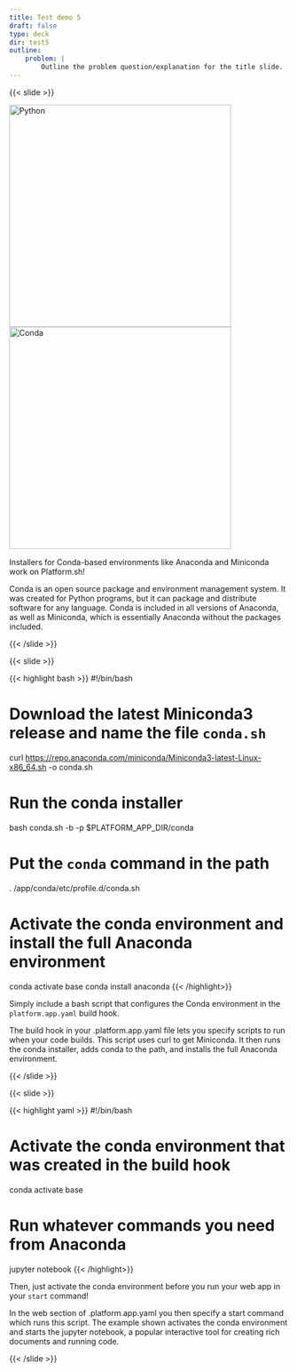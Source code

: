 ```yaml
---
title: Test demo 5
draft: false
type: deck
dir: test5
outline:
    problem: |
        Outline the problem question/explanation for the title slide.
---
```



{{< slide >}}

  <div class="two-col-svg">
  <div><img src="/demos/{{< param dir >}}/assets/languages/python-logo-horizontal.svg" class="plain" width="400px" alt="Python" data-credit="https://www.python.org/community/logos/" /></div>
  <div><img src="/demos/{{< param dir >}}/assets/languages/conda-logo.svg" class="plain" width="400px" alt="Conda" data-credit="https://www.anaconda.com/media-kit/" style="padding-bottom:15px;" /></div>
  </div>
  <p style="margin-top: 0;">Installers for Conda-based environments like Anaconda and Miniconda work on Platform.sh!</p>
  <aside class="notes">
    Conda is an open source package and environment management system.
    It was created for Python programs, but it can package and distribute software for any language.
    Conda is included in all versions of Anaconda, as well as Miniconda, which is essentially Anaconda
    without the packages included.
  </aside>

{{< /slide >}}

{{< slide >}}

{{< highlight bash >}}
#!/bin/bash

# Download the latest Miniconda3 release and name the file `conda.sh`
curl https://repo.anaconda.com/miniconda/Miniconda3-latest-Linux-x86_64.sh -o conda.sh

# Run the conda installer
bash conda.sh -b -p $PLATFORM_APP_DIR/conda

# Put the `conda` command in the path
. /app/conda/etc/profile.d/conda.sh

# Activate the conda environment and install the full Anaconda environment
conda activate base
conda install anaconda
{{< /highlight>}}

Simply include a bash script that configures the Conda environment in the `platform.app.yaml` build hook.

<aside  class="notes">
  The build hook in your .platform.app.yaml file lets you specify scripts to run when your code builds.
  This script uses curl to get Miniconda. It then runs the conda installer, adds conda to the path,
  and installs the full Anaconda environment.
</aside>

{{< /slide >}}

{{< slide >}}

{{< highlight yaml >}}
#!/bin/bash

# Activate the conda environment that was created in the build hook
conda activate base

# Run whatever commands you need from Anaconda
jupyter notebook
{{< /highlight>}}

Then, just activate the conda environment before you run your web app in your `start` command!

<aside class="notes">
  In the web section of .platform.app.yaml you then specify a start command which runs this script.
  The example shown activates the conda environment and starts the jupyter notebook, a popular interactive
  tool for creating rich documents and running code.
</aside>

{{< /slide >}}
